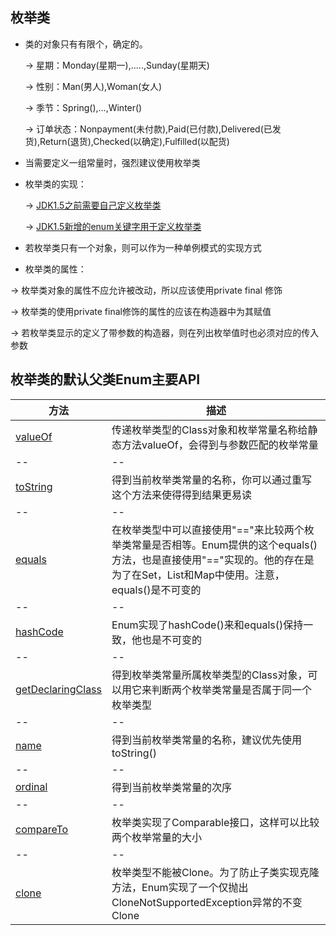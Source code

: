 ## 枚举类

- 类的对象只有有限个，确定的。
   
   -> 星期：Monday(星期一),.....,Sunday(星期天)
   
   -> 性别：Man(男人),Woman(女人)
   
   -> 季节：Spring(),...,Winter()
   
   -> 订单状态：Nonpayment(未付款),Paid(已付款),Delivered(已发货),Return(退货),Checked(以确定),Fulfilled(以配货)
   
   
- 当需要定义一组常量时，强烈建议使用枚举类

- 枚举类的实现： 
  
  -> [JDK1.5之前需要自己定义枚举类](https://github.com/LiuBo-keep/java/tree/master/java_enum/src/com/denum/demo/demo01)
 
  -> [JDK1.5新增的enum关键字用于定义枚举类](https://github.com/LiuBo-keep/java/tree/master/java_enum/src/com/denum/demo/demo02)
  
- 若枚举类只有一个对象，则可以作为一种单例模式的实现方式

- 枚举类的属性：

 -> 枚举类对象的属性不应允许被改动，所以应该使用private final 修饰
 
 -> 枚举类的使用private final修饰的属性的应该在构造器中为其赋值
 
 -> 若枚举类显示的定义了带参数的构造器，则在列出枚举值时也必须对应的传入参数
 
 
## 枚举类的默认父类Enum主要API

| 方法 | 描述 |
|--|--|
| [valueOf](https://github.com/LiuBo-keep/java/tree/master/java_enum/src/com/denum/demo/demo03)|传递枚举类型的Class对象和枚举常量名称给静态方法valueOf，会得到与参数匹配的枚举常量|
|--|--|--|
|[toString](https://github.com/LiuBo-keep/java/tree/master/java_enum/src/com/denum/demo/demo04)|得到当前枚举类常量的名称，你可以通过重写这个方法来使得得到结果更易读|
|--|--|--|
|[equals](https://github.com/LiuBo-keep/java/tree/master/java_enum/src/com/denum/demo/demo05)|在枚举类型中可以直接使用"=="来比较两个枚举类常量是否相等。Enum提供的这个equals()方法，也是直接使用"=="实现的。他的存在是为了在Set，List和Map中使用。注意，equals()是不可变的|
|--|--|--|
|[hashCode](https://github.com/LiuBo-keep/java/tree/master/java_enum/src/com/denum/demo/demo06)|Enum实现了hashCode()来和equals()保持一致，他也是不可变的|
|--|--| 
|[getDeclaringClass](https://github.com/LiuBo-keep/java/tree/master/java_enum/src/com/denum/demo/demo07)|得到枚举类常量所属枚举类型的Class对象，可以用它来判断两个枚举类常量是否属于同一个枚举类型|
|--|--|
|[name](https://github.com/LiuBo-keep/java/tree/master/java_enum/src/com/denum/demo/demo08)|得到当前枚举类常量的名称，建议优先使用toString()|
|--|--|
|[ordinal](https://github.com/LiuBo-keep/java/tree/master/java_enum/src/com/denum/demo/demo09)|得到当前枚举类常量的次序|
|--|--|
|[compareTo](https://github.com/LiuBo-keep/java/tree/master/java_enum/src/com/denum/demo/demo10)|枚举类实现了Comparable接口，这样可以比较两个枚举常量的大小|
|--|--|
|[clone](https://github.com/LiuBo-keep/java/tree/master/java_enum/src/com/denum/demo/demo11)|枚举类型不能被Clone。为了防止子类实现克隆方法，Enum实现了一个仅抛出CloneNotSupportedException异常的不变Clone|
   